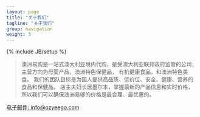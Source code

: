 ```yaml
---
layout: page
title: "关于我们"
tagline: "关于我们"
group: navigation
weight: 3
---
```

{% include JB/setup %}

> 澳洲易购是一站式澳大利亚境内代购，是受澳大利亚联邦政府监管的公司，主营方向为母婴产品，澳洲特色保健品， 有机健康食品，和澳洲特色美食。 我们的团队目标是为国人提供高品质、低价位、安全、健康、营养的食品和保健品。 店主夫妇长居墨尔本，掌握最新的产品信息和实时价格，所以我们可以确保澳洲易够的价格是最合理、最优惠的。 

<p>
  <a href="mailto:info@ozyeego.com" class="btn btn-large btn-block" type="button">电子邮件: info@ozyeego.com</a>
</p>